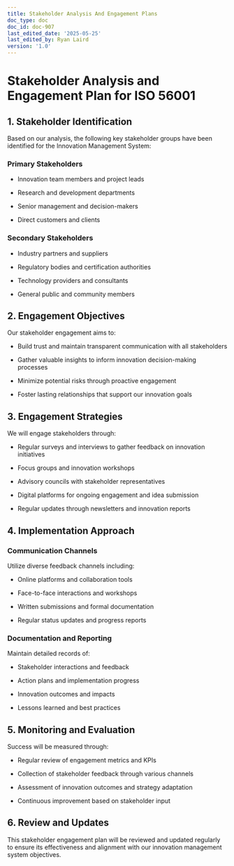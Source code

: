 ```yaml
---
title: Stakeholder Analysis And Engagement Plans
doc_type: doc
doc_id: doc-907
last_edited_date: '2025-05-25'
last_edited_by: Ryan Laird
version: '1.0'
---
```


# Stakeholder Analysis and Engagement Plan for ISO 56001

## 1. Stakeholder Identification

Based on our analysis, the following key stakeholder groups have been identified for the Innovation Management System:

### Primary Stakeholders

- Innovation team members and project leads

- Research and development departments

- Senior management and decision-makers

- Direct customers and clients

### Secondary Stakeholders

- Industry partners and suppliers

- Regulatory bodies and certification authorities

- Technology providers and consultants

- General public and community members

## 2. Engagement Objectives

Our stakeholder engagement aims to:

- Build trust and maintain transparent communication with all stakeholders

- Gather valuable insights to inform innovation decision-making processes

- Minimize potential risks through proactive engagement

- Foster lasting relationships that support our innovation goals

## 3. Engagement Strategies

We will engage stakeholders through:

- Regular surveys and interviews to gather feedback on innovation initiatives

- Focus groups and innovation workshops

- Advisory councils with stakeholder representatives

- Digital platforms for ongoing engagement and idea submission

- Regular updates through newsletters and innovation reports

## 4. Implementation Approach

### Communication Channels

Utilize diverse feedback channels including:

- Online platforms and collaboration tools

- Face-to-face interactions and workshops

- Written submissions and formal documentation

- Regular status updates and progress reports

### Documentation and Reporting

Maintain detailed records of:

- Stakeholder interactions and feedback

- Action plans and implementation progress

- Innovation outcomes and impacts

- Lessons learned and best practices

## 5. Monitoring and Evaluation

Success will be measured through:

- Regular review of engagement metrics and KPIs

- Collection of stakeholder feedback through various channels

- Assessment of innovation outcomes and strategy adaptation

- Continuous improvement based on stakeholder input

## 6. Review and Updates

This stakeholder engagement plan will be reviewed and updated regularly to ensure its effectiveness and alignment with our innovation management system objectives.
